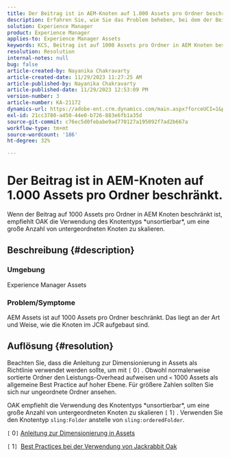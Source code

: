 ```yaml
---
title: Der Beitrag ist in AEM-Knoten auf 1.000 Assets pro Ordner beschränkt.
description: Erfahren Sie, wie Sie das Problem beheben, bei dem der Beitrag auf 1000 Assets pro Ordner in AEM Knoten beschränkt ist.
solution: Experience Manager
product: Experience Manager
applies-to: Experience Manager Assets
keywords: KCS, Beitrag ist auf 1000 Assets pro Ordner in AEM Knoten beschränkt
resolution: Resolution
internal-notes: null
bug: false
article-created-by: Nayanika Chakravarty
article-created-date: 11/29/2023 11:27:25 AM
article-published-by: Nayanika Chakravarty
article-published-date: 11/29/2023 12:53:09 PM
version-number: 3
article-number: KA-21172
dynamics-url: https://adobe-ent.crm.dynamics.com/main.aspx?forceUCI=1&pagetype=entityrecord&etn=knowledgearticle&id=596a573e-aa8e-ee11-8179-6045bd006239
exl-id: 21cc3780-a450-44e0-b726-883e6fb1a35d
source-git-commit: c76ec5d0febabe9ad770127a195092f7ad2b667a
workflow-type: tm+mt
source-wordcount: '186'
ht-degree: 32%

---
```


# Der Beitrag ist in AEM-Knoten auf 1.000 Assets pro Ordner beschränkt.


Wenn der Beitrag auf 1000 Assets pro Ordner in AEM Knoten beschränkt ist, empfiehlt OAK die Verwendung des Knotentyps \*unsortierbar\*, um eine große Anzahl von untergeordneten Knoten zu skalieren.

## Beschreibung {#description}


### <b>Umgebung</b>

Experience Manager Assets



### <b>Problem/Symptome</b>

AEM Assets ist auf 1000 Assets pro Ordner beschränkt. Das liegt an der Art und Weise, wie die Knoten im JCR aufgebaut sind.


## Auflösung {#resolution}


Beachten Sie, dass die Anleitung zur Dimensionierung in Assets als Richtlinie verwendet werden sollte, um mit `[` 0`]` . Obwohl normalerweise sortierte Ordner den Leistungs-Overhead aufweisen und `<`  1000 Assets als allgemeine Best Practice auf hoher Ebene. Für größere Zahlen sollten Sie sich nur ungeordnete Ordner ansehen.

OAK empfiehlt die Verwendung des Knotentyps \*unsortierbar\*, um eine große Anzahl von untergeordneten Knoten zu skalieren `[` 1`]` . Verwenden Sie den Knotentyp `sling:Folder` anstelle von `sling:orderedFolder`.

`[` 0`]`  [Anleitung zur Dimensionierung in Assets](https://experienceleague.adobe.com/docs/experience-manager-65/assets/administer/assets-sizing-guide.html?lang=de)

`[` 1`]`  [Best Practices bei der Verwendung von Jackrabbit Oak](https://jackrabbit.apache.org/oak/docs/dos_and_donts.html)
